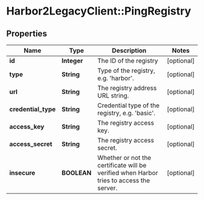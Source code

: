 # Harbor2LegacyClient::PingRegistry

## Properties
Name | Type | Description | Notes
------------ | ------------- | ------------- | -------------
**id** | **Integer** | The ID of the registry | [optional] 
**type** | **String** | Type of the registry, e.g. &#39;harbor&#39;. | [optional] 
**url** | **String** | The registry address URL string. | [optional] 
**credential_type** | **String** | Credential type of the registry, e.g. &#39;basic&#39;. | [optional] 
**access_key** | **String** | The registry access key. | [optional] 
**access_secret** | **String** | The registry access secret. | [optional] 
**insecure** | **BOOLEAN** | Whether or not the certificate will be verified when Harbor tries to access the server. | [optional] 


